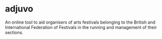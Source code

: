 # adjuvo
An online tool to aid organisers of arts festivals belonging to the British and International Federation of Festivals in the running and management of their sections.
